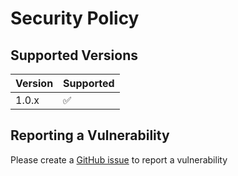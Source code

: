 # Security Policy

## Supported Versions

| Version | Supported          |
|---------|--------------------|
| 1.0.x   | :white_check_mark: |

## Reporting a Vulnerability

Please create a [GitHub issue](https://github.com/portavice/<update-me>/issues/new/choose) to report a vulnerability
